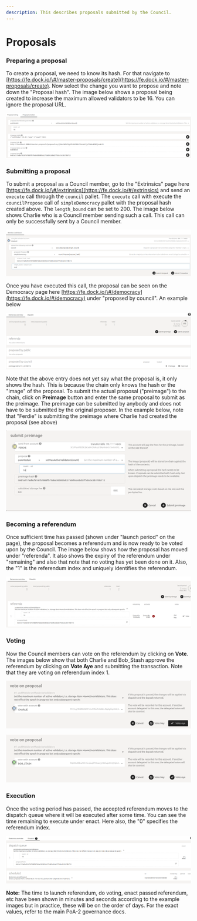 ```yaml
---
description: This describes proposals submitted by the Council.
---
```


# Proposals

### Preparing a proposal

To create a proposal, we need to know its hash. For that navigate to [https://fe.dock.io/\#/master-proposals/create](https://fe.dock.io/#/master-proposals/create). Now select the change you want to propose and note down the "Proposal hash". The image below shows a proposal being created to increase the maximum allowed validators to be 16. You can ignore the proposal URL.

![](../../../../../.gitbook/assets/proposal_hash_1.png)

### Submitting a proposal

To submit a proposal as a Council member, go to the "Extrinsics" page here [https://fe.dock.io/\#/extrinsics](https://fe.dock.io/#/extrinsics) and send an `execute` call through the `council` pallet. The `execute` call with execute the `councilPropose` call of `simpleDemocracy` pallet with the proposal hash created above. The `length_bound` can be set to 200. The image below shows Charlie who is a Council member sending such a call. This call can only be successfully sent by a Council member.

![](../../../../../.gitbook/assets/council_propose.png)

Once you have executed this call, the proposal can be seen on the Democracy page here [https://fe.dock.io/\#/democracy](https://fe.dock.io/#/democracy) under "proposed by council". An example below

![](../../../../../.gitbook/assets/prop_by_council.png)

Note that the above entry does not yet say what the proposal is, it only shows the hash. This is because the chain only knows the hash or the "image" of the proposal. To submit the actual proposal \("preimage"\) to the chain, click on **Preimage** button and enter the same proposal to submit as the preimage. The preimage can be submitted by anybody and does not have to be submitted by the original proposer. In the example below, note that "Ferdie" is submitting the preimage where Charlie had created the proposal \(see above\)

![](../../../../../.gitbook/assets/preimage-2.png)

### Becoming a referendum

Once sufficient time has passed \(shown under "launch period" on the page\), the proposal becomes a referendum and is now ready to be voted upon by the Council. The image below shows how the proposal has moved under "referenda". It also shows the expiry of the referendum under "remaining" and also that note that no voting has yet been done on it. Also, the "1" is the referendum index and uniquely identifies the referendum.

![](../../../../../.gitbook/assets/referendum-3.png)

### Voting

Now the Council members can vote on the referendum by clicking on **Vote**. The images below show that both Charlie and Bob\_Stash approve the referendum by clicking on **Vote Aye** and submitting the transaction. Note that they are voting on referendum index 1.

![](../../../../../.gitbook/assets/vote-3.png)

![](../../../../../.gitbook/assets/vote-4.png)

### Execution

Once the voting period has passed, the accepted referendum moves to the dispatch queue where it will be executed after some time. You can see the time remaining to execute under enact. Here also, the "0" specifies the referendum index.

![](../../../../../.gitbook/assets/dispatch-2.png)

**Note:** The time to launch referendum, do voting, enact passed referendum, etc have been shown in minutes and seconds according to the example images but in practice, these will be on the order of days. For the exact values, refer to the main PoA-2 governance docs.


